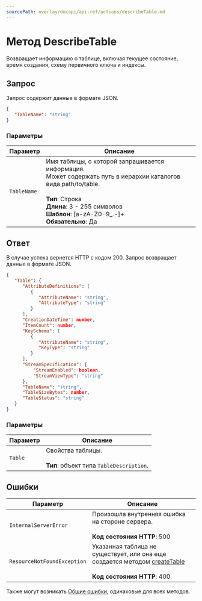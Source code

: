 ```yaml
---
sourcePath: overlay/docapi/api-ref/actions/describeTable.md
---
```

# Метод DescribeTable

Возвращает информацию о таблице, включая текущее состояние, время создания, схему первичного ключа и индексы.

## Запрос

Запрос содержит данные в формате JSON.

```json
{
   "TableName": "string"
}
```

### Параметры

Параметр | Описание
----- | -----
`TableName` | Имя таблицы, о которой запрашивается информация.<br/>Может содержать путь в иерархии каталогов вида path/to/table.<br/><br/>**Тип**: Строка<br/>**Длина**: 3 - 255 символов<br/>**Шаблон**: [a-zA-Z0-9_.-]+<br/>**Обязательно**: Да

## Ответ

В случае успеха вернется HTTP с кодом 200.
Запрос возвращает данные в формате JSON.

```json
{
   "Table": { 
      "AttributeDefinitions": [ 
         { 
            "AttributeName": "string",
            "AttributeType": "string"
         }
      ],
      "CreationDateTime": number,
      "ItemCount": number,
      "KeySchema": [ 
         { 
            "AttributeName": "string",
            "KeyType": "string"
         }
      ],
      "StreamSpecification": {
          "StreamEnabled": boolean,
          "StreamViewType": "string"
      },
      "TableName": "string",
      "TableSizeBytes": number,
      "TableStatus": "string"
   }
}
```

### Параметры

Параметр | Описание
----- | -----
`Table` | Свойства таблицы.<br/><br/>**Тип**: объект типа `TableDescription`.

## Ошибки

Параметр | Описание
----- | -----
`InternalServerError` | Произошла внутренняя ошибка на стороне сервера.<br/><br/>**Код состояния HTTP**: 500<br/>
`ResourceNotFoundException` | Указанная таблица не существует, или она еще создается методом [createTable](./createTable.md)<br/><br/>**Код состояния HTTP**: 400<br/>

Также могут возникать [Общие ошибки](../../common-errors.md), одинаковые для всех методов.